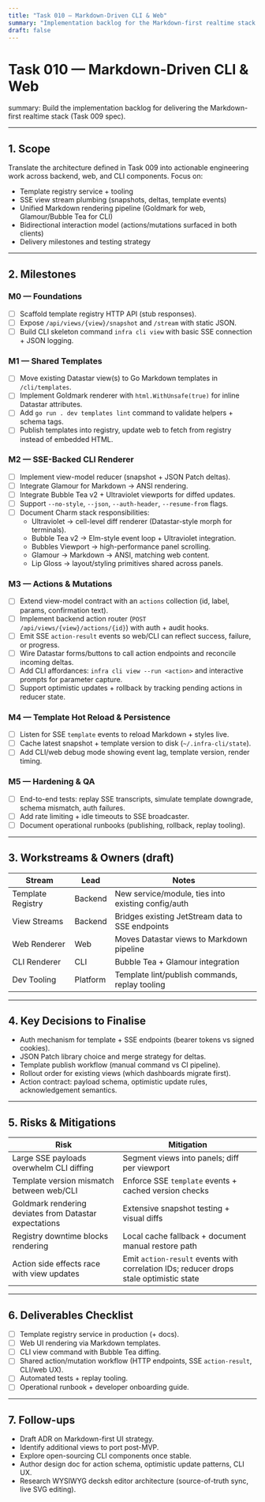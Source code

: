 ```yaml
---
title: "Task 010 — Markdown-Driven CLI & Web"
summary: "Implementation backlog for the Markdown-first realtime stack."
draft: false
---
```


# Task 010 — Markdown-Driven CLI & Web
summary: Build the implementation backlog for delivering the Markdown-first realtime stack (Task 009 spec).

---

## 1. Scope

Translate the architecture defined in Task 009 into actionable engineering work across backend, web, and CLI components. Focus on:

- Template registry service + tooling
- SSE view stream plumbing (snapshots, deltas, template events)
- Unified Markdown rendering pipeline (Goldmark for web, Glamour/Bubble Tea for CLI)
- Bidirectional interaction model (actions/mutations surfaced in both clients)
- Delivery milestones and testing strategy

---

## 2. Milestones

### M0 — Foundations
- [ ] Scaffold template registry HTTP API (stub responses).
- [ ] Expose `/api/views/{view}/snapshot` and `/stream` with static JSON.
- [ ] Build CLI skeleton command `infra cli view` with basic SSE connection + JSON logging.

### M1 — Shared Templates
- [ ] Move existing Datastar view(s) to Go Markdown templates in `/cli/templates`.
- [ ] Implement Goldmark renderer with `html.WithUnsafe(true)` for inline Datastar attributes.
- [ ] Add `go run . dev templates lint` command to validate helpers + schema tags.
- [ ] Publish templates into registry, update web to fetch from registry instead of embedded HTML.

### M2 — SSE-Backed CLI Renderer
- [ ] Implement view-model reducer (snapshot + JSON Patch deltas).
- [ ] Integrate Glamour for Markdown → ANSI rendering.
- [ ] Integrate Bubble Tea v2 + Ultraviolet viewports for diffed updates.
- [ ] Support `--no-style`, `--json`, `--auth-header`, `--resume-from` flags.
- [ ] Document Charm stack responsibilities:
  - Ultraviolet → cell-level diff renderer (Datastar-style morph for terminals).
  - Bubble Tea v2 → Elm-style event loop + Ultraviolet integration.
  - Bubbles Viewport → high-performance panel scrolling.
  - Glamour → Markdown → ANSI, matching web content.
  - Lip Gloss → layout/styling primitives shared across panels.

### M3 — Actions & Mutations
- [ ] Extend view-model contract with an `actions` collection (id, label, params, confirmation text).
- [ ] Implement backend action router (`POST /api/views/{view}/actions/{id}`) with auth + audit hooks.
- [ ] Emit SSE `action-result` events so web/CLI can reflect success, failure, or progress.
- [ ] Wire Datastar forms/buttons to call action endpoints and reconcile incoming deltas.
- [ ] Add CLI affordances: `infra cli view --run <action>` and interactive prompts for parameter capture.
- [ ] Support optimistic updates + rollback by tracking pending actions in reducer state.

### M4 — Template Hot Reload & Persistence
- [ ] Listen for SSE `template` events to reload Markdown + styles live.
- [ ] Cache latest snapshot + template version to disk (`~/.infra-cli/state`).
- [ ] Add CLI/web debug mode showing event lag, template version, render timing.

### M5 — Hardening & QA
- [ ] End-to-end tests: replay SSE transcripts, simulate template downgrade, schema mismatch, auth failures.
- [ ] Add rate limiting + idle timeouts to SSE broadcaster.
- [ ] Document operational runbooks (publishing, rollback, replay tooling).

---

## 3. Workstreams & Owners (draft)

| Stream | Lead | Notes |
|--------|------|-------|
| Template Registry | Backend | New service/module, ties into existing config/auth |
| View Streams | Backend | Bridges existing JetStream data to SSE endpoints |
| Web Renderer | Web | Moves Datastar views to Markdown pipeline |
| CLI Renderer | CLI | Bubble Tea + Glamour integration |
| Dev Tooling | Platform | Template lint/publish commands, replay tooling |

---

## 4. Key Decisions to Finalise

- Auth mechanism for template + SSE endpoints (bearer tokens vs signed cookies).
- JSON Patch library choice and merge strategy for deltas.
- Template publish workflow (manual command vs CI pipeline).
- Rollout order for existing views (which dashboards migrate first).
- Action contract: payload schema, optimistic update rules, acknowledgement semantics.

---

## 5. Risks & Mitigations

| Risk | Mitigation |
|------|------------|
| Large SSE payloads overwhelm CLI diffing | Segment views into panels; diff per viewport |
| Template version mismatch between web/CLI | Enforce SSE `template` events + cached version checks |
| Goldmark rendering deviates from Datastar expectations | Extensive snapshot testing + visual diffs |
| Registry downtime blocks rendering | Local cache fallback + document manual restore path |
| Action side effects race with view updates | Emit `action-result` events with correlation IDs; reducer drops stale optimistic state |

---

## 6. Deliverables Checklist

- [ ] Template registry service in production (+ docs).
- [ ] Web UI rendering via Markdown templates.
- [ ] CLI view command with Bubble Tea diffing.
- [ ] Shared action/mutation workflow (HTTP endpoints, SSE `action-result`, CLI/web UX).
- [ ] Automated tests + replay tooling.
- [ ] Operational runbook + developer onboarding guide.

---

## 7. Follow-ups

- Draft ADR on Markdown-first UI strategy.
- Identify additional views to port post-MVP.
- Explore open-sourcing CLI components once stable.
- Author design doc for action schema, optimistic update patterns, CLI UX.
- Research WYSIWYG decksh editor architecture (source-of-truth sync, live SVG editing).
